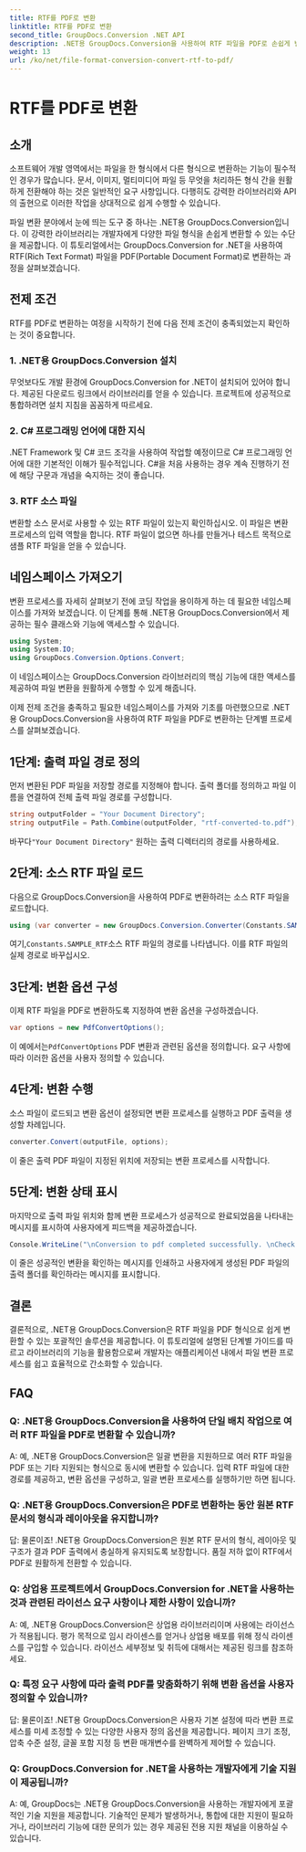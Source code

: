 ```yaml
---
title: RTF를 PDF로 변환
linktitle: RTF를 PDF로 변환
second_title: GroupDocs.Conversion .NET API
description: .NET용 GroupDocs.Conversion을 사용하여 RTF 파일을 PDF로 손쉽게 변환하세요. 통합을 위한 단계별 지침을 따르고 파일 변환의 힘을 활용해 보세요.
weight: 13
url: /ko/net/file-format-conversion-convert-rtf-to-pdf/
---
```


# RTF를 PDF로 변환

## 소개

소프트웨어 개발 영역에서는 파일을 한 형식에서 다른 형식으로 변환하는 기능이 필수적인 경우가 많습니다. 문서, 이미지, 멀티미디어 파일 등 무엇을 처리하든 형식 간을 원활하게 전환해야 하는 것은 일반적인 요구 사항입니다. 다행히도 강력한 라이브러리와 API의 출현으로 이러한 작업을 상대적으로 쉽게 수행할 수 있습니다.

파일 변환 분야에서 눈에 띄는 도구 중 하나는 .NET용 GroupDocs.Conversion입니다. 이 강력한 라이브러리는 개발자에게 다양한 파일 형식을 손쉽게 변환할 수 있는 수단을 제공합니다. 이 튜토리얼에서는 GroupDocs.Conversion for .NET을 사용하여 RTF(Rich Text Format) 파일을 PDF(Portable Document Format)로 변환하는 과정을 살펴보겠습니다.

## 전제 조건

RTF를 PDF로 변환하는 여정을 시작하기 전에 다음 전제 조건이 충족되었는지 확인하는 것이 중요합니다.

### 1. .NET용 GroupDocs.Conversion 설치

무엇보다도 개발 환경에 GroupDocs.Conversion for .NET이 설치되어 있어야 합니다. 제공된 다운로드 링크에서 라이브러리를 얻을 수 있습니다. 프로젝트에 성공적으로 통합하려면 설치 지침을 꼼꼼하게 따르세요.

### 2. C# 프로그래밍 언어에 대한 지식

.NET Framework 및 C# 코드 조각을 사용하여 작업할 예정이므로 C# 프로그래밍 언어에 대한 기본적인 이해가 필수적입니다. C#을 처음 사용하는 경우 계속 진행하기 전에 해당 구문과 개념을 숙지하는 것이 좋습니다.

### 3. RTF 소스 파일

변환할 소스 문서로 사용할 수 있는 RTF 파일이 있는지 확인하십시오. 이 파일은 변환 프로세스의 입력 역할을 합니다. RTF 파일이 없으면 하나를 만들거나 테스트 목적으로 샘플 RTF 파일을 얻을 수 있습니다.

## 네임스페이스 가져오기

변환 프로세스를 자세히 살펴보기 전에 코딩 작업을 용이하게 하는 데 필요한 네임스페이스를 가져와 보겠습니다. 이 단계를 통해 .NET용 GroupDocs.Conversion에서 제공하는 필수 클래스와 기능에 액세스할 수 있습니다.

```csharp
using System;
using System.IO;
using GroupDocs.Conversion.Options.Convert;
```

이 네임스페이스는 GroupDocs.Conversion 라이브러리의 핵심 기능에 대한 액세스를 제공하여 파일 변환을 원활하게 수행할 수 있게 해줍니다.

이제 전제 조건을 충족하고 필요한 네임스페이스를 가져와 기초를 마련했으므로 .NET용 GroupDocs.Conversion을 사용하여 RTF 파일을 PDF로 변환하는 단계별 프로세스를 살펴보겠습니다.

## 1단계: 출력 파일 경로 정의

먼저 변환된 PDF 파일을 저장할 경로를 지정해야 합니다. 출력 폴더를 정의하고 파일 이름을 연결하여 전체 출력 파일 경로를 구성합니다.

```csharp
string outputFolder = "Your Document Directory";
string outputFile = Path.Combine(outputFolder, "rtf-converted-to.pdf");
```

 바꾸다`"Your Document Directory"` 원하는 출력 디렉터리의 경로를 사용하세요.

## 2단계: 소스 RTF 파일 로드

다음으로 GroupDocs.Conversion을 사용하여 PDF로 변환하려는 소스 RTF 파일을 로드합니다.

```csharp
using (var converter = new GroupDocs.Conversion.Converter(Constants.SAMPLE_RTF))
```

 여기,`Constants.SAMPLE_RTF`소스 RTF 파일의 경로를 나타냅니다. 이를 RTF 파일의 실제 경로로 바꾸십시오.

## 3단계: 변환 옵션 구성

이제 RTF 파일을 PDF로 변환하도록 지정하여 변환 옵션을 구성하겠습니다.

```csharp
var options = new PdfConvertOptions();
```

 이 예에서는`PdfConvertOptions` PDF 변환과 관련된 옵션을 정의합니다. 요구 사항에 따라 이러한 옵션을 사용자 정의할 수 있습니다.

## 4단계: 변환 수행

소스 파일이 로드되고 변환 옵션이 설정되면 변환 프로세스를 실행하고 PDF 출력을 생성할 차례입니다.

```csharp
converter.Convert(outputFile, options);
```

이 줄은 출력 PDF 파일이 지정된 위치에 저장되는 변환 프로세스를 시작합니다.

## 5단계: 변환 상태 표시

마지막으로 출력 파일 위치와 함께 변환 프로세스가 성공적으로 완료되었음을 나타내는 메시지를 표시하여 사용자에게 피드백을 제공하겠습니다.

```csharp
Console.WriteLine("\nConversion to pdf completed successfully. \nCheck output in {0}", outputFolder);
```

이 줄은 성공적인 변환을 확인하는 메시지를 인쇄하고 사용자에게 생성된 PDF 파일의 출력 폴더를 확인하라는 메시지를 표시합니다.

## 결론

결론적으로, .NET용 GroupDocs.Conversion은 RTF 파일을 PDF 형식으로 쉽게 변환할 수 있는 포괄적인 솔루션을 제공합니다. 이 튜토리얼에 설명된 단계별 가이드를 따르고 라이브러리의 기능을 활용함으로써 개발자는 애플리케이션 내에서 파일 변환 프로세스를 쉽고 효율적으로 간소화할 수 있습니다.

## FAQ

### Q: .NET용 GroupDocs.Conversion을 사용하여 단일 배치 작업으로 여러 RTF 파일을 PDF로 변환할 수 있습니까?

A: 예, .NET용 GroupDocs.Conversion은 일괄 변환을 지원하므로 여러 RTF 파일을 PDF 또는 기타 지원되는 형식으로 동시에 변환할 수 있습니다. 입력 RTF 파일에 대한 경로를 제공하고, 변환 옵션을 구성하고, 일괄 변환 프로세스를 실행하기만 하면 됩니다.

### Q: .NET용 GroupDocs.Conversion은 PDF로 변환하는 동안 원본 RTF 문서의 형식과 레이아웃을 유지합니까?

답: 물론이죠! .NET용 GroupDocs.Conversion은 원본 RTF 문서의 형식, 레이아웃 및 구조가 결과 PDF 출력에서 충실하게 유지되도록 보장합니다. 품질 저하 없이 RTF에서 PDF로 원활하게 전환할 수 있습니다.

### Q: 상업용 프로젝트에서 GroupDocs.Conversion for .NET을 사용하는 것과 관련된 라이선스 요구 사항이나 제한 사항이 있습니까?

A: 예, .NET용 GroupDocs.Conversion은 상업용 라이브러리이며 사용에는 라이선스가 적용됩니다. 평가 목적으로 임시 라이센스를 얻거나 상업용 배포를 위해 정식 라이센스를 구입할 수 있습니다. 라이선스 세부정보 및 취득에 대해서는 제공된 링크를 참조하세요.

### Q: 특정 요구 사항에 따라 출력 PDF를 맞춤화하기 위해 변환 옵션을 사용자 정의할 수 있습니까?

답: 물론이죠! .NET용 GroupDocs.Conversion은 사용자 기본 설정에 따라 변환 프로세스를 미세 조정할 수 있는 다양한 사용자 정의 옵션을 제공합니다. 페이지 크기 조정, 압축 수준 설정, 글꼴 포함 지정 등 변환 매개변수를 완벽하게 제어할 수 있습니다.

### Q: GroupDocs.Conversion for .NET을 사용하는 개발자에게 기술 지원이 제공됩니까?

A: 예, GroupDocs는 .NET용 GroupDocs.Conversion을 사용하는 개발자에게 포괄적인 기술 지원을 제공합니다. 기술적인 문제가 발생하거나, 통합에 대한 지원이 필요하거나, 라이브러리 기능에 대한 문의가 있는 경우 제공된 전용 지원 채널을 이용하실 수 있습니다.